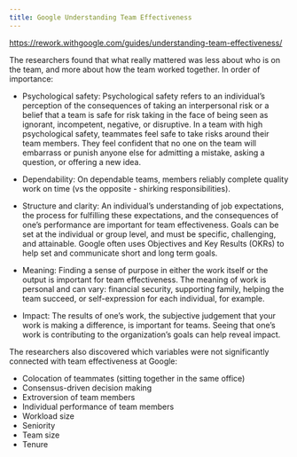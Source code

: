 ```yaml
---
title: Google Understanding Team Effectiveness
---
```


<https://rework.withgoogle.com/guides/understanding-team-effectiveness/>




  The researchers found that what really mattered was less about who is on the
  team, and more about how the team worked together. In order of importance:

  - Psychological safety: Psychological safety refers to an individual’s
  perception of the consequences of taking an interpersonal risk or a belief
  that a team is safe for risk taking in the face of being seen as ignorant,
  incompetent, negative, or disruptive. In a team with high psychological
  safety, teammates feel safe to take risks around their team members. They
  feel confident that no one on the team will embarrass or punish anyone else
  for admitting a mistake, asking a question, or offering a new idea.

  - Dependability: On dependable teams, members reliably complete quality work
  on time (vs the opposite - shirking responsibilities).

  - Structure and clarity: An individual’s understanding of job expectations,
  the process for fulfilling these expectations, and the consequences of one’s
  performance are important for team effectiveness. Goals can be set at the
  individual or group level, and must be specific, challenging, and attainable.
  Google often uses Objectives and Key Results (OKRs) to help set and
  communicate short and long term goals.

  - Meaning: Finding a sense of purpose in either the work itself or the output
  is important for team effectiveness. The meaning of work is personal and can
  vary: financial security, supporting family, helping the team succeed, or
  self-expression for each individual, for example.

  - Impact: The results of one’s work, the subjective judgement that your work
  is making a difference, is important for teams. Seeing that one’s work is
  contributing to the organization’s goals can help reveal impact.




  The researchers also discovered which variables were not significantly connected with team effectiveness at Google:

  - Colocation of teammates (sitting together in the same office)
  - Consensus-driven decision making
  - Extroversion of team members
  - Individual performance of team members
  - Workload size
  - Seniority
  - Team size
  - Tenure


